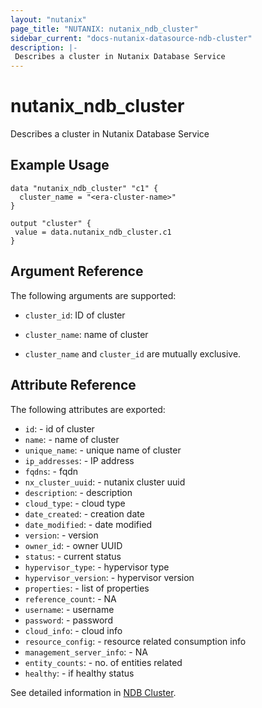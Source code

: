 ```yaml
---
layout: "nutanix"
page_title: "NUTANIX: nutanix_ndb_cluster"
sidebar_current: "docs-nutanix-datasource-ndb-cluster"
description: |-
 Describes a cluster in Nutanix Database Service
---
```


# nutanix_ndb_cluster

Describes a cluster in Nutanix Database Service

## Example Usage

```hcl
data "nutanix_ndb_cluster" "c1" {
  cluster_name = "<era-cluster-name>"
}

output "cluster" {
 value = data.nutanix_ndb_cluster.c1
}

```

## Argument Reference

The following arguments are supported:

* `cluster_id`: ID of cluster
* `cluster_name`: name of cluster

* `cluster_name` and `cluster_id` are mutually exclusive.

## Attribute Reference

The following attributes are exported:

* `id`: - id of cluster
* `name`: - name of cluster
* `unique_name`: - unique name of cluster
* `ip_addresses`: - IP address
* `fqdns`: - fqdn
* `nx_cluster_uuid`: - nutanix cluster uuid
* `description`: - description
* `cloud_type`: - cloud type
* `date_created`: - creation date
* `date_modified`: - date modified
* `version`: - version
* `owner_id`: - owner UUID
* `status`: - current status
* `hypervisor_type`: - hypervisor type
* `hypervisor_version`: - hypervisor version
* `properties`: - list of properties
* `reference_count`: - NA
* `username`: - username 
* `password`: - password
* `cloud_info`: - cloud info
* `resource_config`: - resource related consumption info
* `management_server_info`: - NA
* `entity_counts`: - no. of entities related 
* `healthy`: - if healthy status


See detailed information in [NDB Cluster](https://www.nutanix.dev/api_references/era/#/b3A6MjIyMjI1NzY-get-cluster-by-id).
